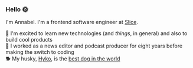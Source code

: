 ### Hello 🌞

I'm Annabel. I'm a frontend software engineer at [Slice](https://slicelife.com/pages/about-us).

🌵 I'm excited to learn new technologies (and _things_, in general) and also to build cool products  
💃 I worked as a news editor and podcast producer for eight years before making the switch to coding  
🐕 My husky, [Hyko](https://www.instagram.com/hykothehusky/), is the [best dog in the world](https://soundcloud.com/luke/best-dog-in-the-world)  
